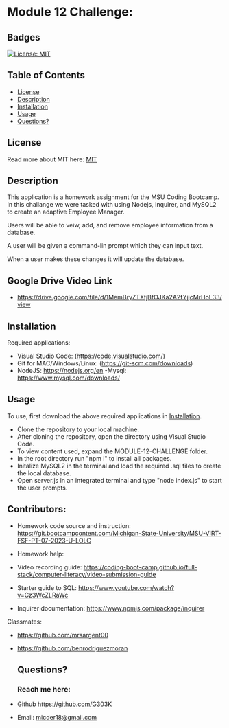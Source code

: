 # Module 12 Challenge:

## Badges

[![License: MIT](https://img.shields.io/badge/License-MIT-yellow.svg)](https://opensource.org/licenses/MIT)

## Table of Contents

- [License](#license)
- [Description](#description)
- [Installation](#installation)
- [Usage](#usage)
- [Questions?](#questions)

## License

Read more about MIT here:
[MIT](https://opensource.org/licenses/MIT)

## Description

This application is a homework assignment for the MSU Coding Bootcamp.
In this challange we were tasked with using Nodejs, Inquirer, and MySQL2 to create an adaptive Employee Manager.

Users will be able to veiw, add, and remove employee information from a database.

A user will be given a command-lin prompt which they can input text.

When a user makes these changes it will update the database. 

## Google Drive Video Link

- https://drive.google.com/file/d/1MemBryZTXtjBfOJKa2A2fYjjcMrHoL33/view

## Installation

Required applications:

- Visual Studio Code: (https://code.visualstudio.com/)
- Git for MAC/Windows/Linux: (https://git-scm.com/downloads)
- NodeJS: https://nodejs.org/en
-Mysql: https://www.mysql.com/downloads/

## Usage

To use, first download the above required applications in [Installation](#installation).

- Clone the repository to your local machine.
- After cloning the repository, open the directory using Visual Studio Code.
- To view content used, expand the MODULE-12-CHALLENGE folder.
- In the root directory run "npm i" to install all packages.
- Initalize MySQL2 in the terminal and load the required .sql files to create the local database.
- Open server.js in an integrated terminal and type "node index.js" to start the user prompts.

## Contributors:

- Homework code source and instruction: https://git.bootcampcontent.com/Michigan-State-University/MSU-VIRT-FSF-PT-07-2023-U-LOLC

- Homework help:

* Video recording guide: https://coding-boot-camp.github.io/full-stack/computer-literacy/video-submission-guide

* Starter guide to SQL: https://www.youtube.com/watch?v=Cz3WcZLRaWc

* Inquirer documentation: https://www.npmjs.com/package/inquirer


Classmates:

- https://github.com/mrsargent00
- https://github.com/benrodriguezmoran

  ## Questions?

  ### Reach me here:

- Github https://github.com/G303K
- Email: micder18@gmail.com
